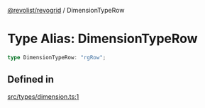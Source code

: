 [@revolist/revogrid](README.md) / DimensionTypeRow

# Type Alias: DimensionTypeRow

```ts
type DimensionTypeRow: "rgRow";
```

## Defined in

[src/types/dimension.ts:1](https://github.com/revolist/revogrid/blob/2ea7abe619348281bd56e0a8ea657ffef9c19154/src/types/dimension.ts#L1)
